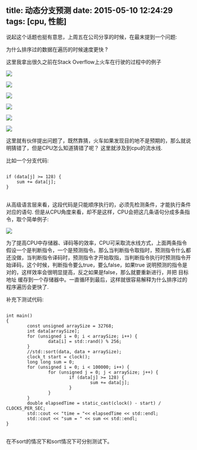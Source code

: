 title: 动态分支预测
date: 2015-05-10 12:24:29
tags: [cpu, 性能]
---
说起这个话题也挺有意思，上周五在公司分享的时候，在最末提到一个问题: 

为什么排序过的数据在遍历的时候速度更快 ?

这里我拿出很久之前在Stack Overflow上火车在行驶的过程中的例子

![](http://ww4.sinaimg.cn/large/744e593bgw1erz071og68j21520jp7b8.jpg)

<!--more-->

![](http://ww2.sinaimg.cn/large/744e593bgw1erz08s1yjaj21540ih7bj.jpg)

![](http://ww2.sinaimg.cn/large/744e593bgw1erz08s1yjaj21540ih7bj.jpg)

![](http://ww3.sinaimg.cn/large/744e593bgw1erz0a5681wj215a0mh7dc.jpg)

![](http://ww2.sinaimg.cn/large/744e593bgw1erz0bo194hj214y0j7tel.jpg)

![](http://ww2.sinaimg.cn/large/744e593bgw1erz0dxmakaj214r0lun4t.jpg)

这里就有伙伴提出问题了，既然靠猜，火车如果发现目的地不是预期的，那么就说明猜错了，但是CPU怎么知道猜错了呢？ 这里就涉及到cpu的流水线.

比如一个分支代码: 
<pre>
<code class="C">
if (data[j] >= 128) {
	sum += data[j];
}
</code>
</pre>
从高级语言层来看，这段代码是只能顺序执行的，必须先检测条件，才能执行条件对应的语句. 但是从CPU角度来看，却不是这样，CPU会把这几条语句分成多条指令，取个简单例子:

![](http://ww1.sinaimg.cn/large/744e593bgw1erz14fsgxmj210b0cltc0.jpg)

为了提高CPU中存储器、译码等的效率，CPU可采取流水线方式，上面两条指令假设一个是判断指令，一个是预测指令。那么当判断指令取指时，预测指令什么都还没做，当判断指令译码时，预测指令才开始取指，当判断指令执行时预测指令开始译码，这个时候，判断指令要么true，要么false，如果true 说明预测的指令是对的，这样效率会很明显提高，反之如果是false，那么就要重新进行，并把 目标地址 缓存到一个存储器中。一直循环到最后，这样就很容易解释为什么排序过的程序遍历会更快了.


补充下测试代码:
<pre>
<code class="C++">
int main()
{
        const unsigned arraySize = 32768;
        int data[arraySize];
        for (unsigned i = 0; i < arraySize; i++) {
                data[i] = std::rand() % 256;
        }
        //std::sort(data, data + arraySize);
        clock_t start = clock();
        long long sum = 0;
        for (unsigned i = 0; i < 100000; i++) {
                for (unsigned j = 0; j < arraySize; j++) {
                        if (data[j] >= 128) {
                                sum += data[j];
                        }
                }
        }
        double elapsedTime = static_cast<double>(clock() - start) / CLOCKS_PER_SEC;
        std::cout << "time = "<< elapsedTime << std::endl;
        std::cout << "sum = " << sum << std::endl;
}
</code>
</pre>

在不sort的情况下和sort情况下可分别测试下。
